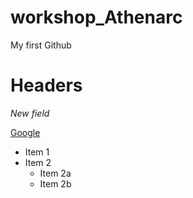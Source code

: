 # workshop_Athenarc

My first Github

# Headers
*New field*

[Google](https://www.google.com "Google's Homepage")


* Item 1
* Item 2
  * Item 2a
  * Item 2b

